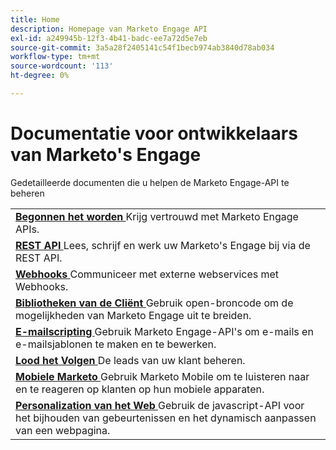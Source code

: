 ```yaml
---
title: Home
description: Homepage van Marketo Engage API
exl-id: a249945b-12f3-4b41-badc-ee7a72d5e7eb
source-git-commit: 3a5a28f2405141c54f1becb974ab3840d78ab034
workflow-type: tm+mt
source-wordcount: '113'
ht-degree: 0%

---
```


# Documentatie voor ontwikkelaars van Marketo&#39;s Engage

Gedetailleerde documenten die u helpen de Marketo Engage-API te beheren

<table>
    <tbody>
        <tr>
                <td>
                    <a href="getting-started.md">
                        <strong> Begonnen het worden </strong>
                    </a> Krijg vertrouwd met Marketo Engage APIs.</td>
            </tr>
            <tr>
                    <td>
                        <a href="https://developer.adobe.com/marketo-apis/">
                            <strong> REST API </strong>
                        </a> Lees, schrijf en werk uw Marketo's Engage bij via de REST API.</td>
                </tr>
                <tr>
                        <td>
                            <a href="webhooks/webhooks.md">
                                <strong> Webhooks </strong>
                            </a> Communiceer met externe webservices met Webhooks.</td>
                    </tr>
                    <tr>
                            <td>
                                <a href="https://github.com/Marketo/Community-Supported-Client-Libraries">
                                    <strong> Bibliotheken van de Cliënt </strong>
                                </a> Gebruik open-broncode om de mogelijkheden van Marketo Engage uit te breiden.</td>
                        </tr>
                        <tr>
                                <td>
                                    <a href="email-scripting.md">
                                        <strong> E-mailscripting </strong>
                                    </a> Gebruik Marketo Engage-API's om e-mails en e-mailsjablonen te maken en te bewerken.</td>
                            </tr>
                            <tr>
                                    <td>
                                        <a href="javascript-api/lead-tracking.md">
                                            <strong> Lood het Volgen </strong>
                                        </a> De leads van uw klant beheren.</td>
                                </tr>
                                <tr>
                                        <td>
                                            <a href="mobile/mobile.md">
                                                <strong> Mobiele Marketo </strong>
                                            </a> Gebruik Marketo Mobile om te luisteren naar en te reageren op klanten op hun mobiele apparaten.</td>
                                    </tr>
                                    <tr>
                                            <td>
                                                <a href="javascript-api/web-personalization.md">
                                                    <strong> Personalization van het Web </strong>
                                                </a> Gebruik de javascript-API voor het bijhouden van gebeurtenissen en het dynamisch aanpassen van een webpagina.</td>
                                        </tr>
                                    </tbody>
                                </table>
